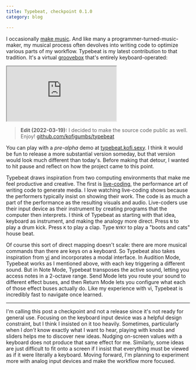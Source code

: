 ```yaml
---
title: Typebeat, checkpoint 0.1.0
category: blog

---
```


I occasionally [make music](/music/tide).
And like many a programmer-turned-music-maker, my musical process often devolves into writing code to optimize various parts of my workflow.
Typebeat is my latest contribution to that tradition.
It's a virtual [groovebox](https://en.wikipedia.org/wiki/Groovebox) that's entirely keyboard-operated:

<iframe
src="https://www.youtube-nocookie.com/embed/RT0qUB4gbas"
title="A screen recording demonstrating how I create music with Typebeat. The app is laid out like a QWERTY keyboard with labels for each key. When I press a key on my keyboard (shown in a video overlay) the corresponding key in the app is illuminated and its effect is triggered."
allowfullscreen
></iframe>

> **Edit (2022-03-19):** I decided to make the source code public as well. Enjoy! <a href="https://github.com/kofigumbs/typebeat">github.com/kofigumbs/typebeat</a>

You can play with a _pre-alpha_ demo at [typebeat.kofi.sexy](https://typebeat.kofi.sexy).
I think it would be fun to release a more substantial version someday, but that version would look much different than today's.
Before making that detour, I wanted to hit pause and reflect on how the project came to this point.

Typebeat draws inspiration from two computing environments that make me feel productive and creative.
The first is [live-coding](https://livecode.nyc), the performance art of writing code to generate media.
I love watching live-coding shows because the performers typically insist on showing their work.
The code is as much a part of the performance as the resulting visuals and audio.
Live-coders use their input device as their instrument by creating programs that the computer then interprets.
I think of Typebeat as starting with that idea, keyboard as instrument, and making the analogy more direct.
Press `N` to play a drum kick.
Press `K` to play a clap.
Type `NYKY` to play a "boots and cats" house beat.

Of course this sort of direct mapping doesn't scale: there are more musical commands than there are keys on a keyboard.
So Typebeat also takes inspiration from [vi](https://en.wikipedia.org/wiki/Vi) and incorporates a modal interface.
In Audition Mode, Typebeat works as I mentioned above, with each key triggering a different sound.
But in Note Mode, Typebeat transposes the active sound, letting you access notes in a 2-octave range.
Send Mode lets you route your sound to different effect buses, and then Return Mode lets you configure what each of those effect buses actually do.
Like my experience with vi, Typebeat is incredibly fast to navigate once learned.

---

I'm calling this post a checkpoint and not a release since it's not ready for general use.
Focusing on the keyboard input device was a helpful design constraint, but I think I insisted on it too heavily.
Sometimes, particularly when I _don't_ know exactly what I want to hear, playing with knobs and sliders helps me to discover new ideas.
Nudging on-screen values with a keyboard does not produce that same effect for me.
Similarly, some ideas are just difficult to fit onto a screen if I insist that everything must be viewed as if it were literally a keyboard.
Moving forward, I'm planning to experiment more with analog input devices and make the workflow more focused.

